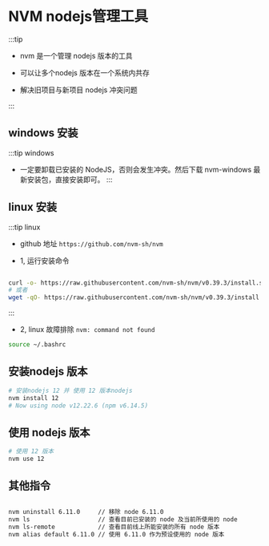 # NVM nodejs管理工具

:::tip

* nvm 是一个管理 nodejs 版本的工具

* 可以让多个nodejs 版本在一个系统内共存

* 解决旧项目与新项目 nodejs 冲突问题

:::

## windows 安装

:::tip windows

* 一定要卸载已安装的 NodeJS，否则会发生冲突。然后下载 nvm-windows 最新安装包，直接安装即可。
:::

## linux 安装

:::tip linux

* github 地址 `https://github.com/nvm-sh/nvm`

* 1, 运行安装命令

```bash

curl -o- https://raw.githubusercontent.com/nvm-sh/nvm/v0.39.3/install.sh | bash
# 或者
wget -qO- https://raw.githubusercontent.com/nvm-sh/nvm/v0.39.3/install.sh | bash

```

:::

* 2, linux 故障排除 `nvm: command not found`

```bash
source ~/.bashrc
```

## 安装nodejs 版本

```bash
# 安装nodejs 12 并 使用 12 版本nodejs
nvm install 12
# Now using node v12.22.6 (npm v6.14.5)
```

## 使用 nodejs 版本

```bash
# 使用 12 版本
nvm use 12

```

## 其他指令

```bash

nvm uninstall 6.11.0     // 移除 node 6.11.0
nvm ls                   // 查看目前已安装的 node 及当前所使用的 node
nvm ls-remote            // 查看目前线上所能安装的所有 node 版本
nvm alias default 6.11.0 // 使用 6.11.0 作为预设使用的 node 版本

```
